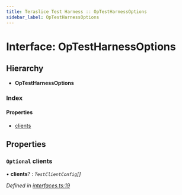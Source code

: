 ```yaml
---
title: Teraslice Test Harness :: OpTestHarnessOptions
sidebar_label: OpTestHarnessOptions
---
```


# Interface: OpTestHarnessOptions

## Hierarchy

* **OpTestHarnessOptions**

### Index

#### Properties

* [clients](optestharnessoptions.md#optional-clients)

## Properties

### `Optional` clients

• **clients**? : *`TestClientConfig`[]*

*Defined in [interfaces.ts:19](https://github.com/terascope/teraslice/blob/7cdb60b1/packages/teraslice-test-harness/src/interfaces.ts#L19)*

